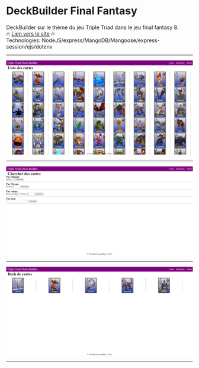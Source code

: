 # DeckBuilder Final Fantasy
DeckBuilder sur le thème du jeu Triple Triad dans le jeu final fantasy 8.  
:fire: [Lien vers le site](https://deck-builder-ff.herokuapp.com/) :fire:  
Technologies: NodeJS/express/MangoDB/Mangoose/express-session/ejs/dotenv
___
![](deckbuilderHome.png)
____
![](search.png)
____
![](deck.png)
____